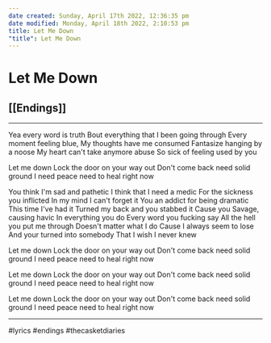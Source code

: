 ```yaml
---
date created: Sunday, April 17th 2022, 12:36:35 pm
date modified: Monday, April 18th 2022, 2:10:53 pm
title: Let Me Down
"title": Let Me Down
---
```

# Let Me Down
## [[Endings]]

---

Yea every word is truth
Bout everything that I been going through
Every moment feeling blue,
My thoughts have me consumed
Fantasize hanging by a noose
My heart can't take anymore abuse
So sick of feeling used by you

Let me down
Lock the door on your way out
Don't come back need solid ground
I need peace need to heal right now

You think I'm sad and pathetic
I think that I need a medic
For the sickness you inflicted
In my mind I can't forget it
You an addict for being dramatic
This time I've had it
Turned my back and you stabbed it
Cause you Savage, causing havic
In everything you do
Every word you fucking say
All the hell you put me through
Doesn't matter what I do
Cause I always seem to lose
And your turned into somebody
That I wish I never knew

Let me down
Lock the door on your way out
Don't come back need solid ground
I need peace need to heal right now

Let me down
Lock the door on your way out
Don't come back need solid ground
I need peace need to heal right now

Let me down
Lock the door on your way out
Don't come back need solid ground
I need peace need to heal right now

---

#lyrics #endings #thecasketdiaries